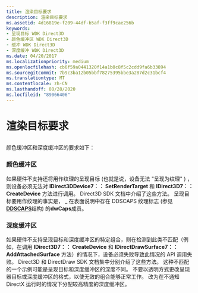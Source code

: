 ```yaml
---
title: 渲染目标要求
description: 渲染目标要求
ms.assetid: 4d16819e-f209-44df-b5af-f3ff9cae256b
keywords:
- 呈现目标 WDK Direct3D
- 颜色缓冲区 WDK Direct3D
- 缓冲 WDK Direct3D
- 深度缓冲 WDK Direct3D
ms.date: 04/20/2017
ms.localizationpriority: medium
ms.openlocfilehash: cb6f59a0441320f14a1b0c8f5c2cdd9fa6b33894
ms.sourcegitcommit: 7b9c3ba12b05bbf78275395bbe3a287d2c31bcf4
ms.translationtype: MT
ms.contentlocale: zh-CN
ms.lasthandoff: 08/28/2020
ms.locfileid: "89066406"
---
```

# <a name="render-target-requirements"></a>渲染目标要求


## <span id="ddk_render_target_requirements_gg"></span><span id="DDK_RENDER_TARGET_REQUIREMENTS_GG"></span>


颜色缓冲区和深度缓冲区的要求如下：

### <a name="span-idcolor_buffersspanspan-idcolor_buffersspancolor-buffers"></a><span id="color_buffers"></span><span id="COLOR_BUFFERS"></span>颜色缓冲区

如果硬件不支持还将用作纹理的呈现目标 (也就是说，设备无法 "呈现为纹理" ) ，则设备必须无法对 **IDirect3DDevice7：： SetRenderTarget** 和 **IDirect3D7：： CreateDevice** 方法进行调用。 Direct3D SDK 文档中介绍了这些方法。 呈现目标要用作纹理的事实是， \_ 在表面说明中存在 DDSCAPS 纹理标志 (参见[**DDSCAPS**](/previous-versions/windows/hardware/drivers/ff550286(v=vs.85))结构) 的**dwCaps**成员。

### <a name="span-iddepth_buffersspanspan-iddepth_buffersspandepth-buffers"></a><span id="depth_buffers"></span><span id="DEPTH_BUFFERS"></span>深度缓冲区

如果硬件不支持呈现目标和深度缓冲区的特定组合，则在检测到此类不匹配（例如，在调用 **IDirect3D7：： CreateDevice** 和 **IDirectDrawSurface7：： AddAttachedSurface** 方法）的情况下，设备必须失败导致此情况的 API 调用失败。 Direct3D 和 DirectDraw SDK 文档集中分别介绍了这些方法。 这种不匹配的一个示例可能是呈现目标和深度缓冲区的深度不同。 不要以透明方式更改呈现器目标或深度缓冲区的格式，以使无效的组合能够正常工作。 改为在不通知 DirectX 运行时的情况下分配较高精度的深度缓冲区。

 

